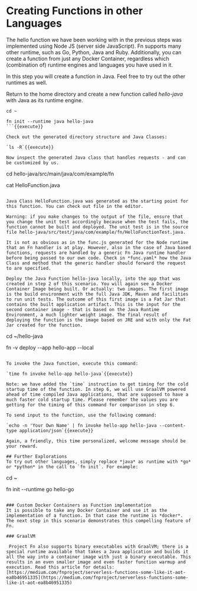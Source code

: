 # Creating Functions in other Languages 

The hello function we have been working with in the previous steps was implemented using Node JS (server side JavaScript). Fn supports many other runtime, such as Go, Python, Java and Ruby. Additionally, you can create a function from just any Docker Container, regardless which (combination of) runtime engines and languages you have used in it.

In this step you will create a function in Java. Feel free to try out the other runtimes as well.

Return to the home directory and create a new function called *hello-java* with Java as its runtime engine.
```
cd ~

fn init --runtime java hello-java
```{{execute}}

Check out the generated directory structure and Java Classes:

`ls -R`{{execute}}

Now inspect the generated Java class that handles requests - and can be customized by us. 
```
cd hello-java/src/main/java/com/example/fn

cat HelloFunction.java
```{{execute}}

Java Class HelloFunction.java was generated as the starting point for this function. You can check out file in the editor. 

Warning: if you make changes to the output of the file, ensure that you change the unit test accordingly because when the test fails, the function cannot be built and deployed. The unit test is in the source file hello-java/src/test/java/com/example/fn/HelloFunctionTest.java.

It is not as obvious as in the func.js generated for the Node runtime that an Fn handler is at play. However, also in the case of Java based functions, requests are handled by a generic Fn Java runtime handler before being passed to our own code. Check in *func.yaml* how the Java Class and method that the generic handler should forward the request to are specified. 

Deploy the Java Function hello-java locally, into the app that was created in step 2 of this scenario. You will again see a Docker Container Image being built. Or actually: two images. The first image is the build environment with the full Java JDK, Maven and facilities to run unit tests. The outcome of this first image is a Fat Jar that contains the built application artifact. This is the input for the second container image - that is based on the Java Runtime Environment, a much lighter weight image. The final result of deploying the function is the image based on JRE and with only the Fat Jar created for the function. 

```
cd ~/hello-java

fn -v deploy --app hello-app --local 
```{{execute}}

To invoke the Java function, execute this command:

`time fn invoke hello-app hello-java`{{execute}}

Note: we have added the `time` instruction to get timing for the cold startup time of the function. In step 6, we will use GraalVM powered ahead of time compiled Java applications, that are supposed to have a much faster cold startup time. Please remember the values you are getting for the timing of this command for comparison in step 6.

To send input to the function, use the following command:

`echo -n 'Your Own Name' | fn invoke hello-app hello-java --content-type application/json`{{execute}}

Again, a friendly, this time personalized, welcome message should be your reward.

## Further Explorations
To try out other languages, simply replace *java* as runtime with *go* or *python* in the call to `fn init`. For example:
```
cd ~

fn init --runtime go hello-go
```{{execute}}

### Custom Docker Containers as Function implementation
It is possible to take any Docker Container and use it as the implementation of a function. In that case the runtime is *docker*. The next step in this scenario demonstrates this compelling feature of Fn.

### GraalVM

 Project Fn also supports binary executables with GraalVM; there is a special runtime available that takes a Java application and builds it all the way into a container image with just a binary executable. This results in an even smaller image and even faster function warmup and execution. Read this article for details: [https://medium.com/fnproject/serverless-functions-some-like-it-aot-ea8b46951335](https://medium.com/fnproject/serverless-functions-some-like-it-aot-ea8b46951335)
